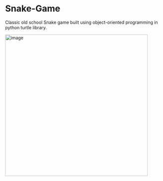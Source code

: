 # Snake-Game
Classic old school Snake game built using object-oriented programming in python turtle library.

<img width="458" alt="image" src="https://user-images.githubusercontent.com/80125084/216055489-03aadadb-76a8-42f6-b07a-0ad154045167.png">
